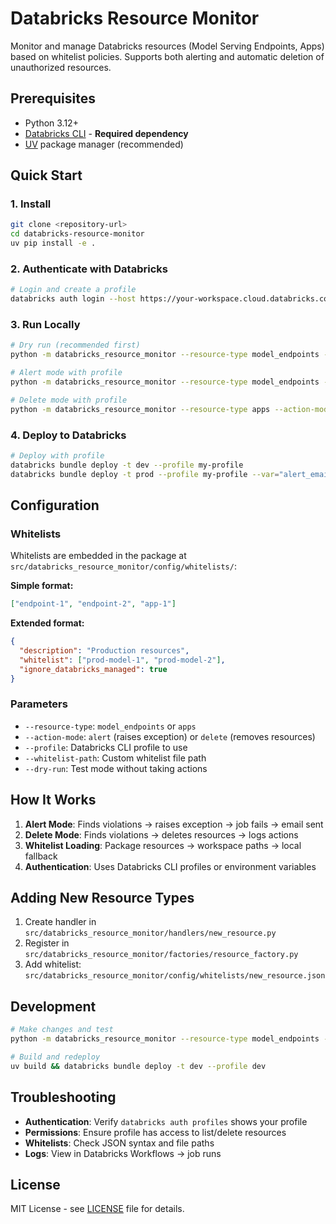 # Databricks Resource Monitor

Monitor and manage Databricks resources (Model Serving Endpoints, Apps) based on whitelist policies. Supports both alerting and automatic deletion of unauthorized resources.

## Prerequisites

- Python 3.12+
- [Databricks CLI](https://docs.databricks.com/dev-tools/cli/index.html) - **Required dependency**
- [UV](https://docs.astral.sh/uv/) package manager (recommended)

## Quick Start

### 1. Install

```bash
git clone <repository-url>
cd databricks-resource-monitor
uv pip install -e .
```

### 2. Authenticate with Databricks

```bash
# Login and create a profile
databricks auth login --host https://your-workspace.cloud.databricks.com --profile my-profile

```

### 3. Run Locally

```bash
# Dry run (recommended first)
python -m databricks_resource_monitor --resource-type model_endpoints --action-mode alert --dry-run --profile my-profile

# Alert mode with profile
python -m databricks_resource_monitor --resource-type model_endpoints --action-mode alert --profile my-profile

# Delete mode with profile
python -m databricks_resource_monitor --resource-type apps --action-mode delete --profile my-profile

```

### 4. Deploy to Databricks

```bash
# Deploy with profile
databricks bundle deploy -t dev --profile my-profile
databricks bundle deploy -t prod --profile my-profile --var="alert_email=alerts@company.com"
```

## Configuration

### Whitelists

Whitelists are embedded in the package at `src/databricks_resource_monitor/config/whitelists/`:

**Simple format:**
```json
["endpoint-1", "endpoint-2", "app-1"]
```

**Extended format:**
```json
{
  "description": "Production resources",
  "whitelist": ["prod-model-1", "prod-model-2"],
  "ignore_databricks_managed": true
}
```

### Parameters

- `--resource-type`: `model_endpoints` or `apps`
- `--action-mode`: `alert` (raises exception) or `delete` (removes resources)
- `--profile`: Databricks CLI profile to use
- `--whitelist-path`: Custom whitelist file path
- `--dry-run`: Test mode without taking actions

## How It Works

1. **Alert Mode**: Finds violations → raises exception → job fails → email sent
2. **Delete Mode**: Finds violations → deletes resources → logs actions
3. **Whitelist Loading**: Package resources → workspace paths → local fallback
4. **Authentication**: Uses Databricks CLI profiles or environment variables

## Adding New Resource Types

1. Create handler in `src/databricks_resource_monitor/handlers/new_resource.py`
2. Register in `src/databricks_resource_monitor/factories/resource_factory.py`
3. Add whitelist: `src/databricks_resource_monitor/config/whitelists/new_resource.json`

## Development

```bash
# Make changes and test
python -m databricks_resource_monitor --resource-type model_endpoints --action-mode alert --dry-run --profile dev

# Build and redeploy
uv build && databricks bundle deploy -t dev --profile dev
```

## Troubleshooting

- **Authentication**: Verify `databricks auth profiles` shows your profile
- **Permissions**: Ensure profile has access to list/delete resources
- **Whitelists**: Check JSON syntax and file paths
- **Logs**: View in Databricks Workflows → job runs

## License

MIT License - see [LICENSE](LICENSE) file for details.